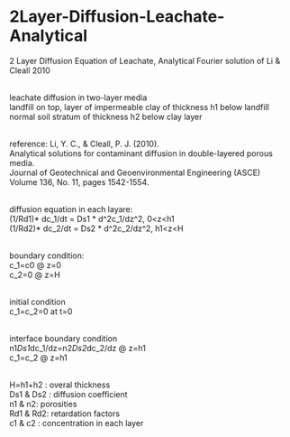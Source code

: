 # 2Layer-Diffusion-Leachate-Analytical
2 Layer Diffusion Equation of Leachate, Analytical Fourier solution of Li & Cleall 2010

<br />leachate diffusion in two-layer media
<br />landfill on top, layer of impermeable clay of thickness h1 below landfill
<br />normal soil stratum of thickness h2 below clay layer

<br />reference: Li, Y. C., & Cleall, P. J. (2010).
<br />Analytical solutions for contaminant diffusion in double-layered porous media.
<br />Journal of Geotechnical and Geoenvironmental Engineering (ASCE)
<br />Volume 136, No. 11, pages 1542-1554.

<br />diffusion equation in each layare:
<br />(1/Rd1)* dc_1/dt = Ds1 * d^2c_1/dz^2,    0<z<h1
<br />(1/Rd2)* dc_2/dt = Ds2 * d^2c_2/dz^2,    h1<z<H

<br />boundary condition:
<br />c_1=c0 @ z=0
<br />c_2=0 @ z=H

<br />initial condition
<br />c_1=c_2=0 at t=0

<br />interface boundary condition
<br />n1*Ds1*dc_1/dz=n2*Ds2*dc_2/dz  @ z=h1
<br />c_1=c_2 @ z=h1

<br />H=h1+h2 : overal thickness
<br />Ds1 & Ds2 : diffusion coefficient
<br />n1 & n2: porosities
<br />Rd1 & Rd2: retardation factors
<br /> c1 & c2 : concentration in each layer
  
